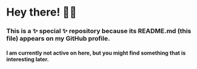 <h1>Hey there! 👋🏻</h1>
<h3>This is a ✨ special ✨ repository because its README.md (this file) appears on my GitHub profile.</h3>
<h4>I am currently not active on here, but you might find something that is interesting later.</h4>

<!--
### Hi there 👋

<!--
**StrikeSNC/StrikeSNC** is a ✨ _special_ ✨ repository because its `README.md` (this file) appears on your GitHub profile.

Here are some ideas to get you started:

- 🔭 I’m currently working on ...
- 🌱 I’m currently learning ...
- 👯 I’m looking to collaborate on ...
- 🤔 I’m looking for help with ...
- 💬 Ask me about ...
- 📫 How to reach me: ...
- 😄 Pronouns: ...
- ⚡ Fun fact: ...
-->
